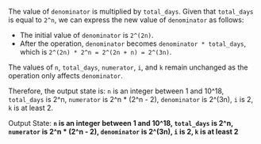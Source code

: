 The value of `denominator` is multiplied by `total_days`. Given that `total_days` is equal to `2^n`, we can express the new value of `denominator` as follows:

- The initial value of `denominator` is `2^(2n)`.
- After the operation, `denominator` becomes `denominator * total_days`, which is `2^(2n) * 2^n = 2^(2n + n) = 2^(3n)`.

The values of `n`, `total_days`, `numerator`, `i`, and `k` remain unchanged as the operation only affects `denominator`.

Therefore, the output state is: `n` is an integer between 1 and 10^18, `total_days` is 2^n, `numerator` is 2^n * (2^n - 2), `denominator` is 2^(3n), `i` is 2, `k` is at least 2.

Output State: **`n` is an integer between 1 and 10^18, `total_days` is 2^n, `numerator` is 2^n * (2^n - 2), `denominator` is 2^(3n), `i` is 2, `k` is at least 2**